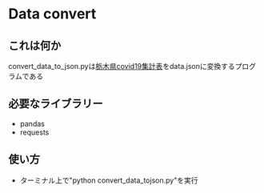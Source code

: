 # Data convert

## これは何か

convert_data_to_json.pyは[栃木県covid19集計表](https://docs.google.com/spreadsheets/d/1aCIRyol3UncEtstWhT_Yw3I8mCbvpGQU5_HUKB_0JFA/edit?usp=sharing)をdata.jsonに変換するプログラムである

## 必要なライブラリー

- pandas
- requests 
  
## 使い方

- ターミナル上で"python convert_data_tojson.py"を実行




